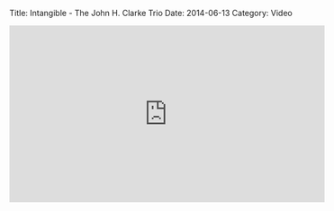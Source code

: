 Title: Intangible - The John H. Clarke Trio
Date: 2014-06-13
Category: Video

<iframe width="560" height="315" src="https://www.youtube.com/embed/VJ6Kd0V67vc" title="YouTube video player" frameborder="0" allow="accelerometer; autoplay; clipboard-write; encrypted-media; gyroscope; picture-in-picture" allowfullscreen></iframe>

